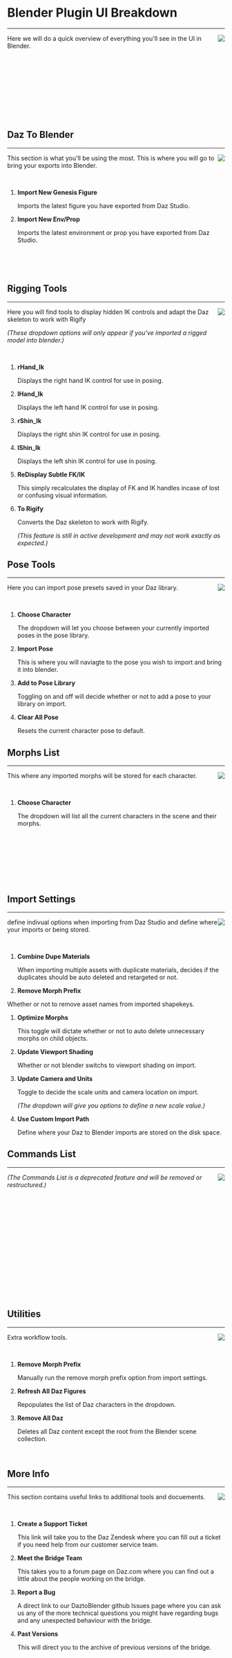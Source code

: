 # Blender Plugin UI Breakdown
---

<div style="float: right;"><img src="img/BlenderSideBarUI.png"></div>
Here we will do a quick overview of everything you'll see in the UI in Blender.

<p>&nbsp;</p>
<p>&nbsp;</p>
<p>&nbsp;</p>
<p>&nbsp;</p>
<p>&nbsp;</p>

## Daz To Blender
---

<div style="float: right;"><img src="img/BlenderSideBarUIDazToBlender.png"></div>
 This section is what you'll be using the most. This is where you will go to bring your exports into Blender.

<p>&nbsp;</p>

1. **Import New Genesis Figure**
   
   Imports the latest figure you have exported from Daz Studio.

2. **Import New Env/Prop**
   
   Imports the latest environment or prop you have exported from Daz Studio.

   <p>&nbsp;</p>
   <p>&nbsp;</p>

## Rigging Tools
---

<div style="float: right;"><img src="img/BlenderSideBarUIRiggingTools.png"></div>
Here you will find tools to display hidden IK controls and adapt the Daz skeleton to work with Rigify

*(These dropdown options will only appear if you've imported a rigged model into blender.)*

<p>&nbsp;</p>

1. **rHand_Ik**
   
   Displays the right hand IK control for use in posing.

2. **lHand_Ik**
   
   Displays the left hand IK control for use in posing.


3. **rShin_Ik**
   
   Displays the right shin IK control for use in posing.


4. **lShin_Ik**
   
   Displays the left shin IK control for use in posing.


5. **ReDisplay Subtle FK/IK**
   
   This simply recalculates the display of FK and IK handles incase of lost or confusing visual information.

6. **To Rigify**
   
   Converts the Daz skeleton to work with Rigify.

   *(This feature is still in active development and may not work exactly as expected.)*

## Pose Tools
---

<div style="float: right;"><img src="img/BlenderSideBarUIPoseTools.png"></div>
Here you can import pose presets saved in your Daz library.

<p>&nbsp;</p>

1. **Choose Character**
   
   The dropdown will let you choose between your currently imported poses in the pose library.

2. **Import Pose**
   
   This is where you will naviagte to the pose you wish to import and bring it into blender.

3. **Add to Pose Library**
   
   Toggling on and off will decide whether or not to add a pose to your library on import.

4. **Clear All Pose**
   
   Resets the current character pose to default.

## Morphs List
---

<div style="float: right;"><img src="img/BlenderSideBarUIMorphsList.png"></div>
This where any imported morphs will be stored for each character.

<p>&nbsp;</p>

1. **Choose Character**
   
   The dropdown will list all the current characters in the scene and their morphs.

<p>&nbsp;</p>
<p>&nbsp;</p>
<p>&nbsp;</p>
<p>&nbsp;</p>

## Import Settings
---

<div style="float: right;"><img src="img/BlenderSideBarUIImportSettings.png"></div>
define indivual options when importing from Daz Studio and define where your imports or being stored.

<p>&nbsp;</p>

1. **Combine Dupe Materials**
   
   When importing multiple assets with duplicate materials, decides if the duplicates should be auto deleted and retargeted or not. 

2. **Remove Morph Prefix**
   
  Whether or not to remove asset names from imported shapekeys.

1. **Optimize Morphs**
   
   This toggle will dictate whether or not to auto delete unnecessary morphs on child objects.

1. **Update Viewport Shading**
   
   Whether or not blender switchs to viewport shading on import. 

1. **Update Camera and Units**
   
   Toggle to decide the scale units and camera location on import.

   *(The dropdown will give you options to define a new scale value.)* 

2. **Use Custom Import Path**
   
   Define where your Daz to Blender imports are stored on the disk space. 

## Commands List
---

<div style="float: right;"><img src="img/BlenderSideBarUICommandsList.png"></div>

*(The Commands List is a deprecated feature and will be removed or restructured.)*

<p>&nbsp;</p>
<p>&nbsp;</p>
<p>&nbsp;</p>
<p>&nbsp;</p>
<p>&nbsp;</p>
<p>&nbsp;</p>
<p>&nbsp;</p>
<p>&nbsp;</p>

## Utilities
---

<div style="float: right;"><img src="img/BlenderSideBarUIUtilities.png"></div>
Extra workflow tools. 

<p>&nbsp;</p>

1. **Remove Morph Prefix**
   
   Manually run the remove morph prefix option from import settings.

2. **Refresh All Daz Figures**
   
   Repopulates the list of Daz characters in the dropdown.

3. **Remove All Daz**
   
   Deletes all Daz content except the root from the Blender scene collection.

   <p>&nbsp;</p>

## More Info
---

<div style="float: right;"><img src="img/BlenderSideBarUIMoreInfo.png"></div>
This section contains useful links to additional tools and docuements.

<p>&nbsp;</p>

1. **Create a Support Ticket**
   
   This link will take you to the Daz Zendesk where you can fill out a ticket if you need help from our customer service team.

2. **Meet the Bridge Team**

    This takes you to a forum page on Daz.com where you can find out a little about the people working on the bridge.
   
3. **Report a Bug**
   
   A direct link to our DaztoBlender github Issues page where you can ask us any of the more technical questions you might have regarding bugs and any unexpected behaviour with the bridge.

4. **Past Versions**

    This will direct you to the archive of previous versions of the bridge.